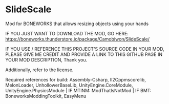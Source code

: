 # SlideScale
Mod for BONEWORKS that allows resizing objects using your hands

IF YOU JUST WANT TO DOWNLOAD THE MOD, GO HERE: https://boneworks.thunderstore.io/package/Camobiwon/SlideScale/

IF YOU USE / REFERENCE THIS PROJECT'S SOURCE CODE IN YOUR MOD, PLEASE GIVE ME CREDIT AND PROVIDE A LINK TO THIS GITHUB PAGE IN YOUR MOD DESCRIPTION, Thank you.

Additionally, refer to the license.

Required references for build:
Assembly-Csharp, Il2Cppmscorelib, MelonLoader, UnhollowerBaseLib, UnityEngine.CoreModule, UnityEngine.PhysicsModule | IF MTINM: ModThatIsNotMod | IF BMT: BoneworksModdingToolkit, EasyMenu
